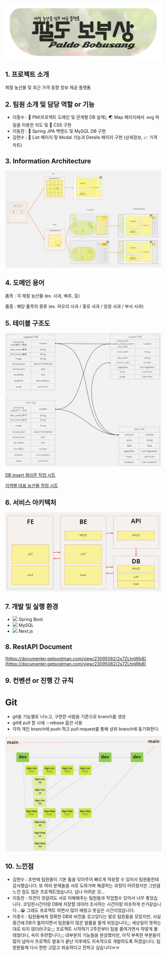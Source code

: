 <div align="center">

![logo](/readme/logo.png "logo")

</div>

## 1. 프로젝트 소개
제철 농산물 및 최근 가격 동향 정보 제공 플랫폼

## 2. 팀원 소개 및 담당 역할 or 기능
- 이종수 : :cop: PM(프로젝트 도메인 및 관계형 DB 설계), :earth_asia: Map 페이지에서 .svg 파일을 이용한 지도 및 :art: CSS 구현
- 이동찬 : :leaves: Spring JPA 백엔드 및 MySQL DB 구현
- 김현수 : :bookmark_tabs: List 페이지 및 Modal 기능과 Details 페이지 구현 (상세정보, :chart_with_upwards_trend: 가격 차트)

## 3. Information Architecture
![Information Architecture](/readme/information_architecture.png "Information Architecture")

## 4. 도메인 용어
품목 : 각 제철 농산물 (ex. 사과, 배추, 등)


품종 : 해당 품목의 종류 (ex. 아오리 사과 / 홍로 사과 / 양광 사과 / 부사 사과)


## 5. 테이블 구조도
![Table Architecture](/readme/table_architecture.png "Table Architecture")

[DB insert 쿼리문 작업 시트](https://docs.google.com/spreadsheets/d/1u5HhRLfmrG2ChYXGZXxlrg7YifOa5R4jUWCMqOSI3w8/edit?usp=sharing)

[지역별 대표 농산물 작업 시트](https://docs.google.com/spreadsheets/d/1bLq68LJuqe4RVTJ63avBkxnJwv4Ko3sdniyR3etab3s/edit?usp=sharing)

## 6. 서비스 아키텍처
![Service Architecture](/readme/service_architecture.png "Service Architecture")

## 7. 개발 및 실행 환경
- <img src="https://img.shields.io/badge/Spring-6DB33F?style=for-the-badge&logo=spring&logoColor=white"/> Spring Boot
- <img src="https://img.shields.io/badge/MySQL-005C84?style=for-the-badge&logo=mysql&logoColor=white"/> MySQL
- <img src="https://img.shields.io/badge/Next.js-000000?style=for-the-badge&logo=next.js&logoColor=white"/> Next.js

## 8. RestAPI Document

[https://documenter.getpostman.com/view/23095082/2s7ZLhnWb8](https://documenter.getpostman.com/view/23095082/2s7ZLhnWb8)

## 9. 컨벤션 or 진행 간 규칙
  # Git
- git을 기능별로 나누고, 구현한 사람을 기준으로 branch를 생성
- git에 pull 할 시에 --rebase 옵션 사용
- 각자 개인 branch에 push 하고 pull request를 통해 상위 branch에 동기화한다.

![Github Branches](/readme/github_branches.png "Github Branches")

## 10. 느낀점
- 김현수 : 초반에 팀원들이 기본 틀을 닦아주어 빠르게 적응할 수 있어서 팀원들한테 감사했습니다. 또 여러 문제들을 서로 도와가며 해결하는 과정이 어려웠지만 그만큼 느낀 점도 많은 프로젝트였습니다. 넘나 어려운 것...
- 이동찬 : 의견이 엇갈려도 서로 이해해주는 팀원들과 작업할수 있어서 너무 좋았습니다. 코딩한시간이랑 DB에 저장할 데이터 조사하는 시간이랑 비슷하게 쓴거같습니다...:sob: 그래도 프로젝트 하면서 많이 배웠고 뜻깊은 시간이었습니다.
- 이종수 : 팀원들에게 정확한 DB와 비전을 갖고있다는 말로 팀원들을 모았지만, 사실 중간에 DB가 틀어지면서 팀원들이 많은 발품을 팔게 되었습니다;;; 세상일이 뜻하는 대로 되지 않더라구요;;; 프로젝트 시작하기 2주전부터 잠을 줄여가면서 하얗게 불태웠더니, 속이 후련합니다;;; 대부분의 기능들을 완성했지만, 아직 부족한 부분들이 많이 남아서 프로젝트 발표가 끝난 이후에도 지속적으로 개발하도록 하겠습니다. 팀원분들께 다시 한번 고맙고 죄송하다고 전하고 싶습니다ㅠㅠ
